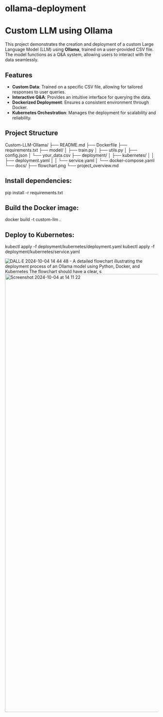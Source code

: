 # ollama-deployment
# Custom LLM using Ollama

This project demonstrates the creation and deployment of a custom Large Language Model (LLM) using **Ollama**, trained on a user-provided CSV file. The model functions as a Q&A system, allowing users to interact with the data seamlessly.

## Features

- **Custom Data**: Trained on a specific CSV file, allowing for tailored responses to user queries.
- **Interactive Q&A**: Provides an intuitive interface for querying the data.
- **Dockerized Deployment**: Ensures a consistent environment through Docker.
- **Kubernetes Orchestration**: Manages the deployment for scalability and reliability.

## Project Structure

Custom-LLM-Ollama/ ├── README.md ├── Dockerfile ├── requirements.txt ├── model/ │ ├── train.py │ ├── utils.py │ ├── config.json │ └── your_data.csv ├── deployment/ │ ├── kubernetes/ │ │ ├── deployment.yaml │ │ └── service.yaml │ └── docker-compose.yaml └── docs/ ├── flowchart.png └── project_overview.md

## Install dependencies:

pip install -r requirements.txt

## Build the Docker image:

docker build -t custom-llm .

## Deploy to Kubernetes:

kubectl apply -f deployment/kubernetes/deployment.yaml
kubectl apply -f deployment/kubernetes/service.yaml

![DALL·E 2024-10-04 14 44 48 - A detailed flowchart illustrating the deployment process of an Ollama model using Python, Docker, and Kubernetes  The flowchart should have a clear, s](https://github.com/user-attachments/assets/ba56f62d-a5aa-4500-9ba2-3e86a07f883f)
<img width="1440" alt="Screenshot 2024-10-04 at 14 11 22" src="https://github.com/user-attachments/assets/ed7b06ec-9ea7-416c-bb92-377c1d6b99bc">
